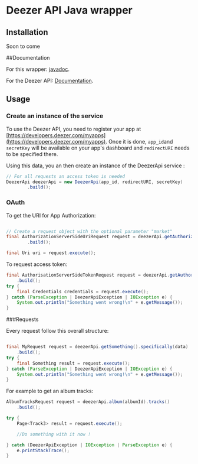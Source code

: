 
# Deezer API Java wrapper



## Installation

Soon to come

##Documentation

For this wrapper: [javadoc](https://hugodesb.github.io/deezer-api-java-wrapper/index.html).

For the Deezer API: [Documentation](https://developers.deezer.com/api/).

## Usage

### Create an instance of the service
To use the Deezer API, you need to register your app at [https://developers.deezer.com/myapps](https://developers.deezer.com/myapps).
Once it is done, `app_id`and `secretKey` will be available on your app's dashboard and `redirectURI` needs to be specified there.

Using this data, you an then create an instance of the DeezerApi service : 
````java
// For all requests an access token is needed
DeezerApi deezerApi = new DeezerApi(app_id, redirectURI, secretKey)
        .build();
````

### OAuth

To get the URI for App Authorization:
```java

// Create a request object with the optional parameter "market"
final AuthorizationServerSideUriRequest request = deezerApi.getAuthorizationServerSideUri()
        .build();

final Uri uri = request.execute();
```

To request access token:
```java
final AuthorisationServerSideTokenRequest request = deezerApi.getAuthorisationServerSideToken(code)
    .build();                 
try {
    final Credentials credentials = request.execute();
} catch (ParseException | DeezerApiException | IOException e) {
    System.out.println("Something went wrong!\n" + e.getMessage());
}
```

###Requests

Every request follow this overall structure: 
```java

final MyRequest request = deezerApi.getSomething().specifically(data)
    .build();
try {
    final Something result = request.execute();
} catch (ParseException | DeezerApiException | IOException e) {
    System.out.println("Something went wrong!\n" + e.getMessage());
}
```
For example to get an album tracks:
```java
AlbumTracksRequest request = deezerApi.album(albumId).tracks()
    .build();

try {
    Page<Track3> result = request.execute();

    //Do something with it now !

} catch (DeezerApiException | IOException | ParseException e) {
    e.printStackTrace();
}
```
